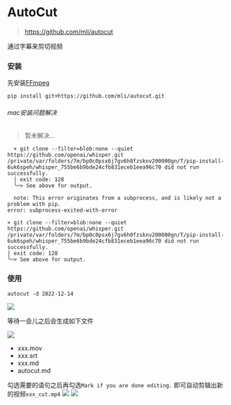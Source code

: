 # AutoCut

> https://github.com/mli/autocut

通过字幕来剪切视频

### 安装

先安装[FFmpeg](06-FFmpeg.md)

```shell
pip install git+https://github.com/mli/autocut.git
```

###### mac安装问题解决

> 暂未解决...

```
  × git clone --filter=blob:none --quiet https://github.com/openai/whisper.git /private/var/folders/7m/bp0c0psx6j7gv6h0fzsknv200000gn/T/pip-install-6uk6speh/whisper_755be6b9bde24cfb831eceb1eea96c70 did not run successfully.
  │ exit code: 128
  ╰─> See above for output.
  
  note: This error originates from a subprocess, and is likely not a problem with pip.
error: subprocess-exited-with-error

× git clone --filter=blob:none --quiet https://github.com/openai/whisper.git /private/var/folders/7m/bp0c0psx6j7gv6h0fzsknv200000gn/T/pip-install-6uk6speh/whisper_755be6b9bde24cfb831eceb1eea96c70 did not run successfully.
│ exit code: 128
╰─> See above for output.
```

### 使用

```shell
autocut -d 2022-12-14
```

![](images/autocut-01.png)

等待一会儿之后会生成如下文件

![](images/autocut-02.png)

- xxx.mov
- xxx.srt
- xxx.md
- autocut.md

勾选需要的语句之后再勾选`Mark if you are done editing.` 即可自动剪辑出新的视频`xxx_cut.mp4`
![](images/autocut-03.png)
![](images/autocut-04.png)
